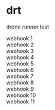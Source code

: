 # drt
drone runner test

webhook 1  
webhook 2  
webhook 3  
webhook 4  
webhook 5   
webhook 6   
webhook 7   
webhook 8   
webhook 9   
webhook 10   
webhook 11  
